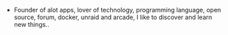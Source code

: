 - Founder of alot apps, lover of technology, programming language, open source, forum, docker, unraid and arcade, I like to discover and learn new things..
  <br>




















































































































































































































































































































































































































































































































































































































































































































































































































































































































































































































































































































































































































































































































































































































































